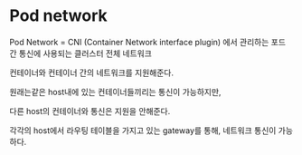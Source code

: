 # Pod network

Pod Network = CNI (Container Network interface plugin) 에서 관리하는 포드 간 통신에 사용되는 클러스터 전체 네트워크

컨테이너와 컨테이너 간의 네트워크를 지원해준다.

원래는같은 host내에 있는 컨테이너들끼리는 통신이 가능하지만,

다른 host의 컨테이너와 통신은 지원을 안해준다.

각각의 host에서 라우팅 테이블을 가지고 있는 gateway를 통해, 네트워크 통신이 가능하다.
